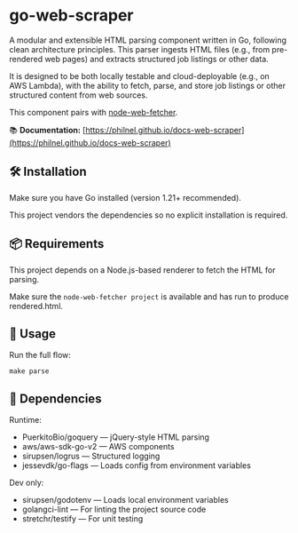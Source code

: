 # go-web-scraper

A modular and extensible HTML parsing component written in Go, following clean architecture principles. This parser ingests HTML files (e.g., from pre-rendered web pages) and extracts structured job listings or other data.

It is designed to be both locally testable and cloud-deployable (e.g., on AWS Lambda), with the ability to fetch, parse, and store job listings or other structured content from web sources.

This component pairs with [node-web-fetcher](https://github.com/PhilNel/node-web-fetcher).

📚 **Documentation:** [https://philnel.github.io/docs-web-scraper](https://philnel.github.io/docs-web-scraper)

## 🛠 Installation

Make sure you have Go installed (version 1.21+ recommended).

This project vendors the dependencies so no explicit installation is required.

## 📦 Requirements
This project depends on a Node.js-based renderer to fetch the HTML for parsing.

Make sure the `node-web-fetcher project` is available and has run to produce rendered.html.

## 🧪 Usage
Run the full flow:

```make
make parse
```

## 🔧 Dependencies
Runtime:
- PuerkitoBio/goquery — jQuery-style HTML parsing
- aws/aws-sdk-go-v2 — AWS components
- sirupsen/logrus — Structured logging
- jessevdk/go-flags — Loads config from environment variables

Dev only:
- sirupsen/godotenv — Loads local environment variables
- golangci-lint — For linting the project source code
- stretchr/testify — For unit testing